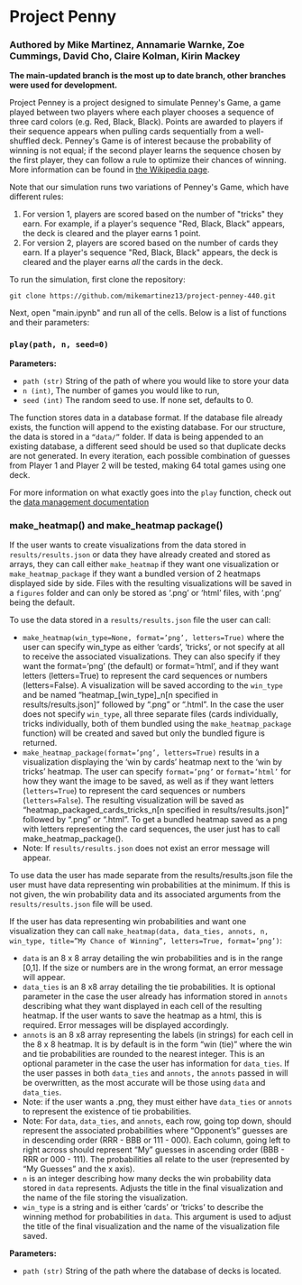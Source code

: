 # Project Penny
### Authored by Mike Martinez, Annamarie Warnke, Zoe Cummings, David Cho, Claire Kolman, Kirin Mackey

**The main-updated branch is the most up to date branch, other branches were used for development.**

Project Penney is a project designed to simulate Penney's Game, a game played between two players where each player chooses a sequence of three card colors (e.g. Red, Black, Black). Points are awarded to players if their sequence appears when pulling cards sequentially from a well-shuffled deck. Penney's Game is of interest because the probability of winning is not equal; if the second player learns the sequence chosen by the first player, they can follow a rule to optimize their chances of winning. More information can be found in [the Wikipedia page](https://en.wikipedia.org/wiki/Penney%27s_game). 

Note that our simulation runs two variations of Penney's Game, which have different rules: 
1. For version 1, players are scored based on the number of "tricks" they earn. For example, if a player's sequence "Red, Black, Black" appears, the deck is cleared and the player earns 1 point. 
2. For version 2, players are scored based on the number of cards they earn. If a player's sequence "Red, Black, Black" appears, the deck is cleared and the player earns _all_ the cards in the deck. 

To run the simulation, first clone the repository: 

```git clone https://github.com/mikemartinez13/project-penney-440.git```

Next, open "main.ipynb" and run all of the cells. Below is a list of functions and their parameters:

### `play(path, n, seed=0)` 
**Parameters:** 
- `path (str)` String of the path of where you would like to store your data
- `n (int)`, The number of games you would like to run,
- `seed (int)` The random seed to use. If none set, defaults to 0.

 The function stores data in a database format. If the database file already exists, the function will append to the existing database. For our structure, the data is stored in a `“data/”` folder. If data is being appended to an existing database, a different seed should be used so that duplicate decks are not generated. In every iteration, each possible combination of guesses from Player 1 and Player 2 will be tested, making 64 total games using one deck.

For more information on what exactly goes into the `play` function, check out the [data management documentation](data_mgmt.md)

### make_heatmap() and make_heatmap package()

If the user wants to create visualizations from the data stored in `results/results.json` or data they have already created and stored as arrays, they can call either `make_heatmap` if they want one visualization or `make_heatmap_package` if they want a bundled version of 2 heatmaps displayed side by side. Files with the resulting visualizations will be saved in a `figures` folder and can only be stored as ‘.png’ or ‘html’ files, with ‘.png’ being the default.

To use the data stored in a `results/results.json` file the user can call:
- `make_heatmap(win_type=None, format=’png’, letters=True)` where the user can specify win_type as either ‘cards’, ‘tricks’, or not specify at all to receive the associated visualizations. They can also specify if they want the format=’png’ (the default) or format=’html’, and if they want letters (letters=True) to represent the card sequences or numbers (letters=False). A visualization will be saved according to the `win_type` and be named “heatmap_[win_type]_n[n specified in results/results.json]” followed by “.png” or “.html”. In the case the user does not specify `win_type`, all three separate files (cards individually, tricks individually, both of them bundled using the `make_heatmap_package` function) will be created and saved but only the bundled figure is returned.
- `make_heatmap_package(format=’png’, letters=True)` results in a visualization displaying the ‘win by cards’ heatmap next to the ‘win by tricks’ heatmap. The user can specify `format=’png’` or `format=’html’` for how they want the image to be saved, as well as if they want letters (`letters=True`) to represent the card sequences or numbers (`letters=False`). The resulting visualization will be saved as “heatmap_packaged_cards_tricks_n[n specified in results/results.json]” followed by “.png” or “.html”. To get a bundled heatmap saved as a png with letters representing the card sequences, the user just has to call make_heatmap_package().
- Note: If `results/results.json` does not exist an error message will appear.

To use data the user has made separate from the results/results.json file the user must have data representing win probabilities at the minimum. If this is not given, the win probability data and its associated arguments from the `results/results.json` file will be used.

If the user has data representing win probabilities and want one visualization they can call `make_heatmap(data, data_ties, annots, n, win_type, title=”My Chance of Winning”, letters=True, format=’png’)`:


- `data` is an 8 x 8 array detailing the win probabilities and is in the range [0,1]. If the size or numbers are in the wrong format, an error message will appear.
- `data_ties` is an 8 x8 array detailing the tie probabilities. It is optional parameter in the case the user already has information stored in `annots` describing what they want displayed in each cell of the resulting heatmap. If the user wants to save the heatmap as a html, this is required. Error messages will be displayed accordingly.
- `annots` is an 8 x8 array representing the labels (in strings) for each cell in the 8 x 8 heatmap. It is by default is in the form “win (tie)” where the win and tie probabilities are rounded to the nearest integer. This is an optional parameter in the case the user has information for `data_ties`. If the user passes in both `data_ties` and `annots,` the `annots` passed in will be overwritten, as the most accurate will be those using `data` and `data_ties`.
- Note: if the user wants a .png, they must either have `data_ties` or `annots` to represent the existence of tie probabilities.
- Note: For `data`, `data_ties`, and `annots`, each row, going top down, should represent the associated probabilities where “Opponent’s” guesses are in descending order (RRR - BBB or 111 - 000). Each column, going left to right across should represent “My” guesses in ascending order (BBB - RRR or 000 - 111). The probabilities all relate to the user (represented by “My Guesses” and the x axis).
- `n` is an integer describing how many decks the win probability data stored in `data` represents. Adjusts the title in the final visualization and the name of the file storing the visualization.
- `win_type` is a string and is either ‘cards’ or ‘tricks’ to describe the winning method for  probabilities in `data`. This argument is used to adjust the title of the final visualization and the name of the visualization file saved.





**Parameters:**
- `path (str)` String of the path where the database of decks is located. 



<!-- To run this simulation and visualization you must download `main.ipynb`, `penney_db1.py`, `visualization.py`, `simulation.py`, and `play.py` from the main branch. In the same directory, you must have a folder named `data` to hold the database files, and a folder named `figures` that stores visualizations depicting simulation results. In `main.ipynb`, we used 30,000 decks. We found that 100,000 decks leads to the most accurate results, but GitHub cannot handle that size data file. The figure with 100,000 decks has been uploaded, but if the FLB would like the data with 100,000 decks he should contact Annamarie directly.

In our game, a **red card is denoted as 1 and a black card is denoted as 0**. The final visualization depicts the probabilities of Player 1 winning based on each unique combination of their guess and Player 2’s guess. It also accounts for the methods of winning, those being by card amount and trick amount.

To start the game with no prior data, the user must use the function `play(path, n, seed=0)`. The variable `path` is a string representing the path to the database. If the file already exists, the function will append to the existing database. For our structure, the path must start with “data/”. The variable `n` is the number of iterations of the game to be played, and `seed` is an integer describing which random seed to use. Our implementation has seed = 0, so if the user does not specify a seed, they can replicate our results. If data is being appended to an existing database, a different seed should be used so that duplicate decks are not generated. In every iteration, each possible combination of guesses from Player 1 and Player 2 will be tested, making 64 total games using one deck.  -->
